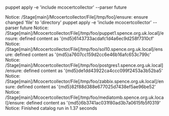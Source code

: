 puppet apply -e 'include mcocertcollector' --parser future

Notice: /Stage[main]/Mcocertcollector/File[/tmp/foo]/ensure: ensure changed 'file' to 'directory'
puppet apply -e 'include mcocertcollector' --parser future
Notice: /Stage[main]/Mcocertcollector/File[/tmp/foo/puppet1.spence.org.uk.local]/ensure: defined content as '{md5}6143733acdafc1d4a6ec9d258f7310cf'
Notice: /Stage[main]/Mcocertcollector/File[/tmp/foo/sol10.spence.org.uk.local]/ensure: defined content as '{md5}a7607cc159d2cc6e46b16afc653c799c'
Notice: /Stage[main]/Mcocertcollector/File[/tmp/foo/postgres1.spence.org.uk.local]/ensure: defined content as '{md5}de1dd43922ca4ccc099f2453a3b52ba5'
Notice: /Stage[main]/Mcocertcollector/File[/tmp/foo/zabbix.spence.org.uk.local]/ensure: defined content as '{md5}82f88d388e677025d7438ef5ae96be52'
Notice: /Stage[main]/Mcocertcollector/File[/tmp/foo/mediatomb.spence.org.uk.local]/ensure: defined content as '{md5}6b3741ac031f80ad3b7a0615fb5f0319'
Notice: Finished catalog run in 1.37 seconds
